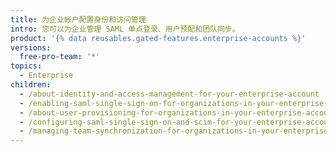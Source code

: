 ```yaml
---
title: 为企业帐户配置身份和访问管理
intro: 您可以为企业管理 SAML 单点登录、用户预配和团队同步。
product: '{% data reusables.gated-features.enterprise-accounts %}'
versions:
  free-pro-team: '*'
topics:
  - Enterprise
children:
  - /about-identity-and-access-management-for-your-enterprise-account
  - /enabling-saml-single-sign-on-for-organizations-in-your-enterprise-account
  - /about-user-provisioning-for-organizations-in-your-enterprise-account
  - /configuring-saml-single-sign-on-and-scim-for-your-enterprise-account-using-okta
  - /managing-team-synchronization-for-organizations-in-your-enterprise-account
---
```


